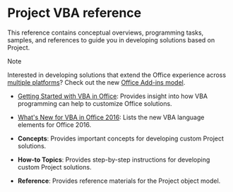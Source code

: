
# Project VBA reference

This reference contains conceptual overviews, programming tasks, samples, and references to guide you in developing solutions based on Project.

> [!NOTE] 
> Interested in developing solutions that extend the Office experience across [multiple platforms](https://dev.office.com/add-in-availability)? Check out the new [Office Add-ins model](https://dev.office.com/docs/add-ins/overview/office-add-ins).

- [Getting Started with VBA in Office](../../Library-Reference/Concepts/getting-started-with-vba-in-office.md): Provides insight into how VBA programming can help to customize Office solutions.
    
- [What's New for VBA in Office 2016](../../Library-Reference/Concepts/what-s-new-for-vba-in-office-2016.md): Lists the new VBA language elements for Office 2016.
    
- **Concepts**: Provides important concepts for developing custom Project solutions.
    
- **How-to Topics**: Provides step-by-step instructions for developing custom Project solutions.
    
- **Reference**: Provides reference materials for the Project object model.
    
